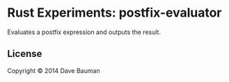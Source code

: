 # Rust Experiments: postfix-evaluator

Evaluates a postfix expression and outputs the result.

## License

Copyright © 2014 Dave Bauman
